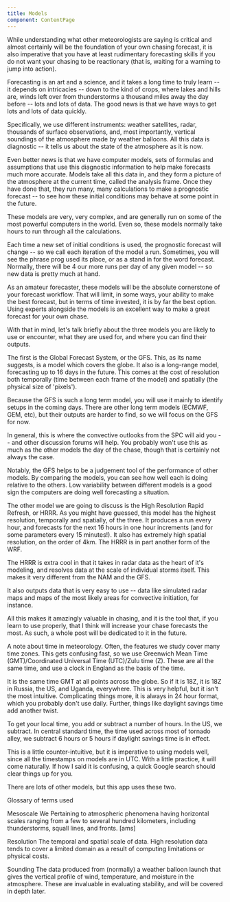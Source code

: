 ```yaml
---
title: Models
component: ContentPage
---
```

While understanding what other meteorologists are saying is critical and almost certainly will be the foundation of your own chasing forecast, it is also imperative that you have at least rudimentary forecasting skills if you do not want your chasing to be reactionary (that is, waiting for a warning to jump into action).

Forecasting is an art and a science, and it takes a long time to truly learn -- it depends on intricacies -- down to the kind of crops, where lakes and hills are, winds left over from thunderstorms a thousand miles away the day before -- lots and lots of data. The good news is that we have ways to get lots and lots of data quickly.

Specifically, we use different instruments: weather satellites, radar, thousands of surface observations, and, most importantly, vertical soundings of the atmosphere made by weather balloons. All this data is diagnostic -- it tells us about the state of the atmosphere as it is now.

Even better news is that we have computer models, sets of formulas and assumptions that use this diagnostic information to help make forecasts much more accurate. Models take all this data in, and they form a picture of the atmosphere at the current time, called the analysis frame. Once they have done that, they run many, many calculations to make a prognostic forecast -- to see how these initial conditions may behave at some point in the future.

These models are very, very complex, and are generally run on some of the most powerful computers in the world. Even so, these models normally take hours to run through all the calculations.

Each time a new set of initial conditions is used, the prognostic forecast will change -- so we call each iteration of the model a run. Sometimes, you will see the phrase prog used its place, or as a stand in for the word forecast. Normally, there will be 4 our more runs per day of any given model -- so new data is pretty much at hand.

As an amateur forecaster, these models will be the absolute cornerstone of your forecast workflow. That will limit, in some ways, your ability to make the best forecast, but in terms of time invested, it is by far the best option. Using experts alongside the models is an excellent way to make a great forecast for your own chase.

With that in mind, let's talk briefly about the three models you are likely to use or encounter, what they are used for, and where you can find their outputs.

The first is the Global Forecast System, or the GFS. This, as its name suggests, is a model which covers the globe. It also is a long-range model, forecasting up to 16 days in the future. This comes at the cost of resolution both temporally (time between each frame of the model) and spatially (the physical size of 'pixels').

Because the GFS is such a long term model, you will use it mainly to identify setups in the coming days. There are other long term models (ECMWF, GEM, etc), but their outputs are harder to find, so we will focus on the GFS for now.

In general, this is where the convective outlooks from the SPC will aid you -- and other discussion forums will help. You probably won't use this as much as the other models the day of the chase, though that is certainly not always the case.

Notably, the GFS helps to be a judgement tool of the performance of other models. By comparing the models, you can see how well each is doing relative to the others. Low variability between different models is a good sign the computers are doing well forecasting a situation.

The other model we are going to discuss is the High Resolution Rapid Refresh, or HRRR. As you might have guessed, this model has the highest resolution, temporally and spatially, of the three. It produces a run every hour, and forecasts for the next 16 hours in one hour increments (and for some parameters every 15 minutes!). It also has extremely high spatial resolution, on the order of 4km. The HRRR is in part another form of the WRF.

The HRRR is extra cool in that it takes in radar data as the heart of it's modeling, and resolves data at the scale of individual storms itself. This makes it very different from the NAM and the GFS.

It also outputs data that is very easy to use -- data like simulated radar maps and maps of the most likely areas for convective initiation, for instance.

All this makes it amazingly valuable in chasing, and it is the tool that, if you learn to use properly, that I think will increase your chase forecasts the most. As such, a whole post will be dedicated to it in the future.

A note about time in meteorology. Often, the features we study cover many time zones. This gets confusing fast, so we use Greenwich Mean Time (GMT)/Coordinated Universal Time (UTC)/Zulu time (Z). These are all the same time, and use a clock in England as the basis of the time.

It is the same time GMT at all points across the globe. So if it is 18Z, it is 18Z in Russia, the US, and Uganda, everywhere. This is very helpful, but it isn't the most intuitive. Complicating things more, it is always in 24 hour format, which you probably don't use daily. Further, things like daylight savings time add another twist.

To get your local time, you add or subtract a number of hours. In the US, we subtract. In central standard time, the time used across most of tornado alley, we subtract 6 hours or 5 hours if daylight savings time is in effect.

This is a little counter-intuitive, but it is imperative to using models well, since all the timestamps on models are in UTC. With a little practice, it will come naturally. If how I said it is confusing, a quick Google search should clear things up for you.

There are lots of other models, but this app uses these two.


Glossary of terms used

Mesoscale We Pertaining to atmospheric phenomena having horizontal scales ranging from a few to several hundred kilometers, including thunderstorms, squall lines, and fronts. [ams]

Resolution The temporal and spatial scale of data. High resolution data tends to cover a limited domain as a result of computing limitations or physical costs.

Sounding The data produced from (normally) a weather balloon launch that gives the vertical profile of wind, temperature, and moisture in the atmosphere. These are invaluable in evaluating stability, and will be covered in depth later.
